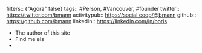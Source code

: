 filters:: {"Agora" false}
tags:: #Person, #Vancouver, #founder
twitter:: https://twitter.com/bmann
activitypub:: https://social.coop/@bmann
github:: https://github.com/bmann
linkedin:: https://linkedin.com/in/boris

- The author of this site
- Find me els
-